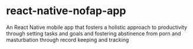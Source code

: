 # react-native-nofap-app
An React Native mobile app that fosters a holistic approach to productivity through setting tasks and goals and fostering abstinence from porn and masturbation through record keeping and tracking
